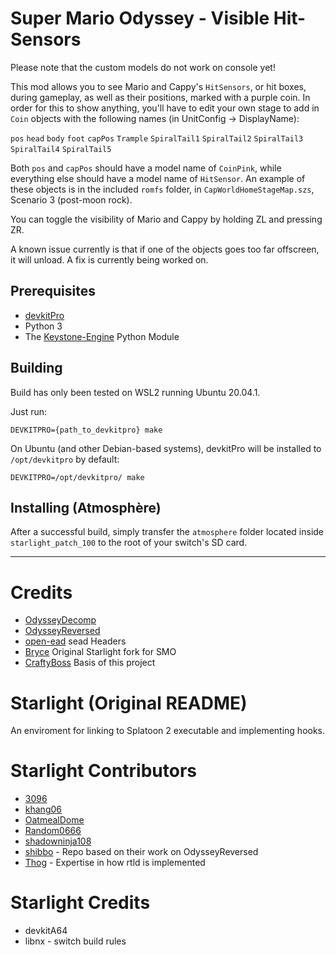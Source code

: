 # Super Mario Odyssey - Visible Hit-Sensors

Please note that the custom models do not work on console yet! 

This mod allows you to see Mario and Cappy's `HitSensors`, or hit boxes, during gameplay, as well as their positions, marked with a purple coin. 
In order for this to show anything, you'll have to edit your own stage to add in `Coin` objects with the following names (in UnitConfig -> DisplayName):

`pos`
`head`
`body`
`foot`
`capPos`
`Trample`
`SpiralTail1`
`SpiralTail2`
`SpiralTail3`
`SpiralTail4`
`SpiralTail5`

Both `pos` and `capPos` should have a model name of `CoinPink`, while everything else should have a model name of `HitSensor`. An example of these objects is in the included `romfs` folder, in `CapWorldHomeStageMap.szs`, Scenario 3 (post-moon rock).

You can toggle the visibility of Mario and Cappy by holding ZL and pressing ZR. 

A known issue currently is that if one of the objects goes too far offscreen, it will unload. A fix is currently being worked on.

## Prerequisites

- [devkitPro](https://devkitpro.org/) 
- Python 3
- The [Keystone-Engine](https://www.keystone-engine.org/) Python Module

## Building

Build has only been tested on WSL2 running Ubuntu 20.04.1.

Just run:
```
DEVKITPRO={path_to_devkitpro} make
```

On Ubuntu (and other Debian-based systems), devkitPro will be installed to `/opt/devkitpro` by default:

```
DEVKITPRO=/opt/devkitpro/ make
```

## Installing (Atmosphère)

After a successful build, simply transfer the `atmosphere` folder located inside `starlight_patch_100` to the root of your switch's SD card.

---

# Credits
- [OdysseyDecomp](https://github.com/shibbo/OdysseyDecomp)
- [OdysseyReversed](https://github.com/shibbo/OdysseyReversed)
- [open-ead](https://github.com/open-ead/sead) sead Headers
- [Bryce](https://github.com/brycewithfiveunderscores/Starlight-SMO-Example/) Original Starlight fork for SMO
- [CraftyBoss](https://github.com/CraftyBoss/Starlight-SMO-LayoutEditing) Basis of this project

# Starlight (Original README)
An enviroment for linking to Splatoon 2 executable and implementing hooks.

# Starlight Contributors
- [3096](https://github.com/3096)
- [khang06](https://github.com/khang06)
- [OatmealDome](https://github.com/OatmealDome)
- [Random0666](https://github.com/random0666)
- [shadowninja108](https://github.com/shadowninja108)
- [shibbo](https://github.com/shibbo) - Repo based on their work on OdysseyReversed
- [Thog](https://github.com/Thog) - Expertise in how rtld is implemented

# Starlight Credits
- devkitA64
- libnx - switch build rules
